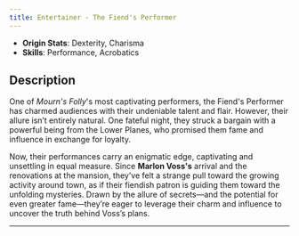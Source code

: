 ```yaml
---
title: Entertainer - The Fiend's Performer
---
```


- **Origin Stats**: Dexterity, Charisma  
- **Skills**: Performance, Acrobatics  

## Description

One of *Mourn's Folly*'s most captivating performers, the Fiend's Performer has charmed audiences with their undeniable talent and flair. However, their allure isn’t entirely natural. One fateful night, they struck a bargain with a powerful being from the Lower Planes, who promised them fame and influence in exchange for loyalty.

Now, their performances carry an enigmatic edge, captivating and unsettling in equal measure. Since **Marlon Voss's** arrival and the renovations at the mansion, they’ve felt a strange pull toward the growing activity around town, as if their fiendish patron is guiding them toward the unfolding mysteries. Drawn by the allure of secrets—and the potential for even greater fame—they’re eager to leverage their charm and influence to uncover the truth behind Voss’s plans.

---

